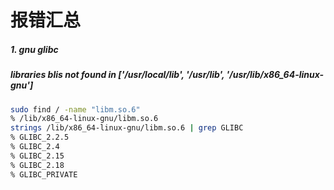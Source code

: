 # 报错汇总

##### 1. gnu glibc

##### libraries blis not found in ['/usr/local/lib', '/usr/lib', '/usr/lib/x86_64-linux-gnu']

```bash
sudo find / -name "libm.so.6"
% /lib/x86_64-linux-gnu/libm.so.6
strings /lib/x86_64-linux-gnu/libm.so.6 | grep GLIBC
% GLIBC_2.2.5
% GLIBC_2.4
% GLIBC_2.15
% GLIBC_2.18
% GLIBC_PRIVATE
```





















































